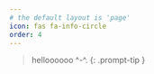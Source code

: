 ```yaml
---
# the default layout is 'page'
icon: fas fa-info-circle
order: 4
---
```


> helloooooo ^-^.
{: .prompt-tip }

